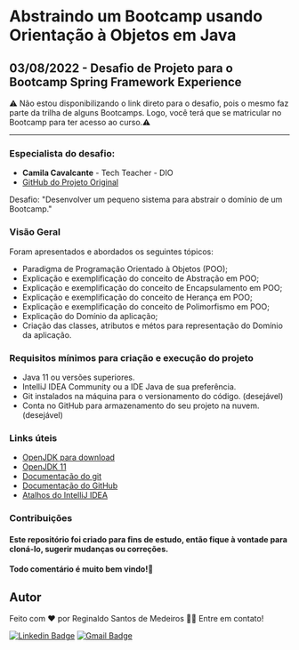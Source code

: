 # Abstraindo um Bootcamp usando Orientação à Objetos em Java

## 03/08/2022 - Desafio de Projeto para o Bootcamp Spring Framework Experience


⚠️ Não estou disponibilizando o link direto para o desafio, pois o mesmo faz parte da trilha de alguns Bootcamps. Logo, você terá que se matricular no Bootcamp para ter acesso ao curso.⚠️

------------

### Especialista do desafio:
- **Camila Cavalcante** - Tech Teacher - DIO
- [GitHub do Projeto Original](https://github.com/cami-la/desafio-poo-dio)

Desafio: "Desenvolver um pequeno sistema para abstrair o domínio de um Bootcamp."

### Visão Geral
Foram apresentados e abordados os seguintes tópicos:
- Paradigma de Programação Orientado à Objetos (POO);
- Explicação e exemplificação do conceito de Abstração em POO;
- Explicação e exemplificação do conceito de Encapsulamento em POO;
- Explicação e exemplificação do conceito de Herança em POO;
- Explicação e exemplificação do conceito de Polimorfismo em POO;
- Explicação do Domínio da aplicação;
- Criação das classes, atributos e métos para representação do Domínio da aplicação.

### Requisitos mínimos para criação e execução do projeto
- Java 11 ou versões superiores.
- IntelliJ IDEA Community ou a IDE Java de sua preferência.
- Git instalados na máquina para o versionamento do código. (desejável)
- Conta no GitHub para armazenamento do seu projeto na nuvem. (desejável)


### Links úteis
- [OpenJDK para download](https://openjdk.java.net/)
- [OpenJDK 11](https://jdk.java.net/java-se-ri/11)
- [Documentação do git](https://git-scm.com/)
- [Documentação do GitHub](https://docs.github.com/pt)
- [Atalhos do IntelliJ IDEA](https://resources.jetbrains.com/storage/products/intellij-idea/docs/IntelliJIDEA_ReferenceCard.pdf)



### Contribuições
#### Este repositório foi criado para fins de estudo, então fique à vontade para cloná-lo, sugerir mudanças ou correções.
#### Todo comentário é muito bem vindo!🤝

## Autor  

Feito com ❤️ por Reginaldo Santos de Medeiros 👋🏽 Entre em contato!

[![Linkedin Badge](https://img.shields.io/badge/-Reginaldo-blue?style=flat-square&logo=Linkedin&logoColor=white&link=https://www.linkedin.com/in/reginaldo-santos-de-medeiros-59517324/)](https://www.linkedin.com/in/reginaldo-santos-de-medeiros-59517324/) [![Gmail Badge](https://img.shields.io/badge/-rsanme@gmail.com-c14438?style=flat-square&logo=Gmail&logoColor=white&link=mailto:rsanme@gmail.com)](mailto:rsanme@gmail.com)  
